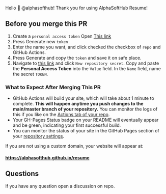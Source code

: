 Hello :wave: @alphasofthub!  Thank you for using AlphaSoftHub Resume!  

## Before you merge this PR
1. Create a `personal access token` Open <a href='https://github.com/settings/tokens' target='_blank'>This link</a>
2. Press Generate new `token`
3. Enter the name you want, and click checked the checkbox of `repo` and GitHub Actions.
4. Press Generate and copy the `token` and save it on safe place.
5. Navigate to <a href="https://github.com/alphasofthub/resume/settings/secrets" target="_blank">this link</a> and click `New repository secret`.  Copy and paste the **Personal Access Token** into the `Value` field. In the `Name` field, name the secret `TOKEN`.


### What to Expect After Merging This PR

- GitHub Actions will build your site, which will take about 1 minute to complete.  **This will happen anytime you push changes to the main/master branch of your repository.**  You can monitor the logs of this if you like on the [Actions tab of your repo](https://github.com/alphasofthub/resume/actions).
- Your GH-Pages Status badge on your README will eventually appear and be green, indicating your first successful build.
- You can monitor the status of your site in the GitHub Pages section of your [repository settings](https://github.com/alphasofthub/resume/settings).

If you are not using a custom domain, your website will appear at: 

#### https://alphasofthub.github.io/resume




## Questions

If you have any question open a discussion on repo.
